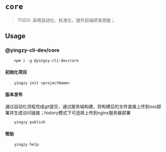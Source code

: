 # `core`

> TODO: 采用自动化、标准化，提升前端研发效能；

## Usage

### @yingzy-cli-dev/core

```
    npm i -g @yingzy-cli-dev/core
```

#### 初始化项目

```
    yingzy init <projectName>
```

#### 版本发布

通过自动化流程完成git提交，通过服务端构建，将构建后的文件直接上传到oss部署并生成访问链接；history模式下可选择上传到nginx服务器部署

```
    yingzy publish
```

#### 帮助

```
    yingzy help
```


